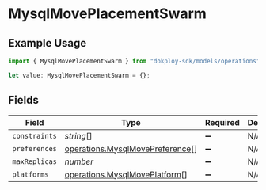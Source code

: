 # MysqlMovePlacementSwarm

## Example Usage

```typescript
import { MysqlMovePlacementSwarm } from "dokploy-sdk/models/operations";

let value: MysqlMovePlacementSwarm = {};
```

## Fields

| Field                                                                              | Type                                                                               | Required                                                                           | Description                                                                        |
| ---------------------------------------------------------------------------------- | ---------------------------------------------------------------------------------- | ---------------------------------------------------------------------------------- | ---------------------------------------------------------------------------------- |
| `constraints`                                                                      | *string*[]                                                                         | :heavy_minus_sign:                                                                 | N/A                                                                                |
| `preferences`                                                                      | [operations.MysqlMovePreference](../../models/operations/mysqlmovepreference.md)[] | :heavy_minus_sign:                                                                 | N/A                                                                                |
| `maxReplicas`                                                                      | *number*                                                                           | :heavy_minus_sign:                                                                 | N/A                                                                                |
| `platforms`                                                                        | [operations.MysqlMovePlatform](../../models/operations/mysqlmoveplatform.md)[]     | :heavy_minus_sign:                                                                 | N/A                                                                                |